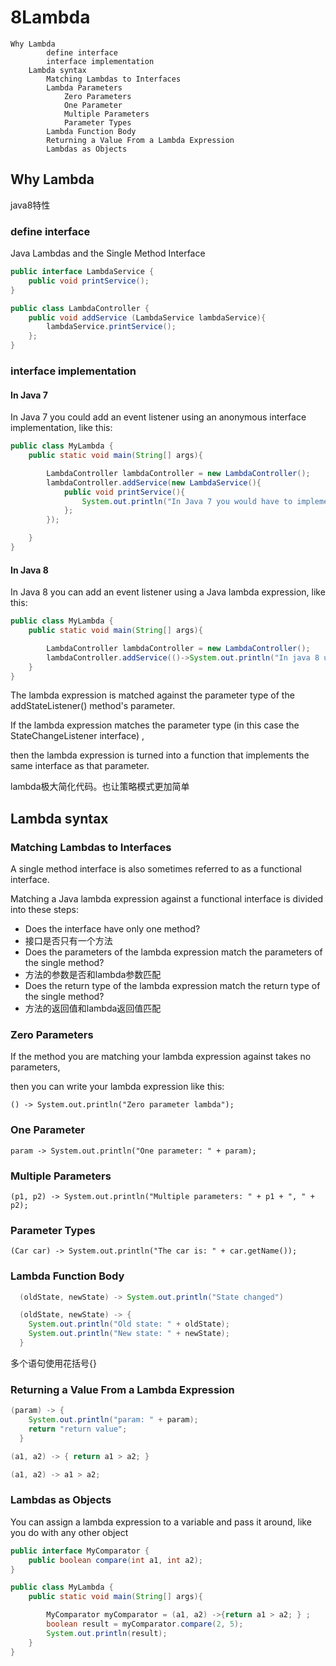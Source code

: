 # 8Lambda
    Why Lambda
			define interface
			interface implementation
		Lambda syntax
			Matching Lambdas to Interfaces
			Lambda Parameters
				Zero Parameters
				One Parameter
				Multiple Parameters
				Parameter Types
			Lambda Function Body
			Returning a Value From a Lambda Expression
			Lambdas as Objects

## Why Lambda

java8特性

### define interface
Java Lambdas and the Single Method Interface
```java
public interface LambdaService {
    public void printService();
}

public class LambdaController {
    public void addService (LambdaService lambdaService){
        lambdaService.printService();
    };
}
```

### interface implementation

#### In Java 7

In Java 7 you could add an event listener using an anonymous interface implementation, like this:

```java
public class MyLambda {
    public static void main(String[] args){

        LambdaController lambdaController = new LambdaController();
        lambdaController.addService(new LambdaService(){
            public void printService(){
                System.out.println("In Java 7 you would have to implement this interface ");
            };
        });

    }
}
```

#### In Java 8

In Java 8 you can add an event listener using a Java lambda expression, like this:

```java
public class MyLambda {
    public static void main(String[] args){

        LambdaController lambdaController = new LambdaController();
        lambdaController.addService(()->System.out.println("In java 8 using a Java lambda expression "));
    }
}
```

The lambda expression is matched against the parameter type of the addStateListener() method's parameter.

If the lambda expression matches the parameter type (in this case the StateChangeListener interface) ,

then the lambda expression is turned into a function that implements the same interface as that parameter.

lambda极大简化代码。也让策略模式更加简单

## Lambda syntax

### Matching Lambdas to Interfaces

A single method interface is also sometimes referred to as a functional interface.

Matching a Java lambda expression against a functional interface is divided into these steps:

* Does the interface have only one method?
* 接口是否只有一个方法
* Does the parameters of the lambda expression match the parameters of the single method?
* 方法的参数是否和lambda参数匹配
* Does the return type of the lambda expression match the return type of the single method?
* 方法的返回值和lambda返回值匹配

### Zero Parameters

If the method you are matching your lambda expression against takes no parameters,

then you can write your lambda expression like this:

`() -> System.out.println("Zero parameter lambda");`

### One Parameter

`param -> System.out.println("One parameter: " + param);`

### Multiple Parameters

`(p1, p2) -> System.out.println("Multiple parameters: " + p1 + ", " + p2);`

### Parameter Types

`(Car car) -> System.out.println("The car is: " + car.getName());`

### Lambda Function Body

```java
  (oldState, newState) -> System.out.println("State changed")

  (oldState, newState) -> {
    System.out.println("Old state: " + oldState);
    System.out.println("New state: " + newState);
  }
```

多个语句使用花括号{}

### Returning a Value From a Lambda Expression

```java
(param) -> {
    System.out.println("param: " + param);
    return "return value";
  }

(a1, a2) -> { return a1 > a2; }

(a1, a2) -> a1 > a2;
```

### Lambdas as Objects

You can assign a lambda expression to a variable and pass it around, like you do with any other object

```java
public interface MyComparator {
    public boolean compare(int a1, int a2);
}

public class MyLambda {
    public static void main(String[] args){

        MyComparator myComparator = (a1, a2) ->{return a1 > a2; } ;
        boolean result = myComparator.compare(2, 5);
        System.out.println(result);
    }
}
```
